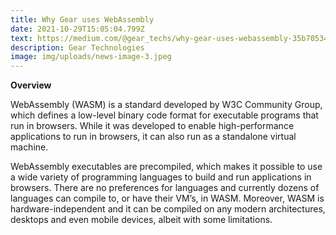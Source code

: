 ```yaml
---
title: Why Gear uses WebAssembly
date: 2021-10-29T15:05:04.799Z
text: https://medium.com/@gear_techs/why-gear-uses-webassembly-35b705341241
description: Gear Technologies
image: img/uploads/news-image-3.jpeg
---
```

**Overview**

WebAssembly (WASM) is a standard developed by W3C Community Group, which defines a low-level binary code format for executable programs that run in browsers. While it was developed to enable high-performance applications to run in browsers, it can also run as a standalone virtual machine.

WebAssembly executables are precompiled, which makes it possible to use a wide variety of programming languages to build and run applications in browsers. There are no preferences for languages and currently dozens of languages can compile to, or have their VM’s, in WASM. Moreover, WASM is hardware-independent and it can be compiled on any modern architectures, desktops and even mobile devices, albeit with some limitations.